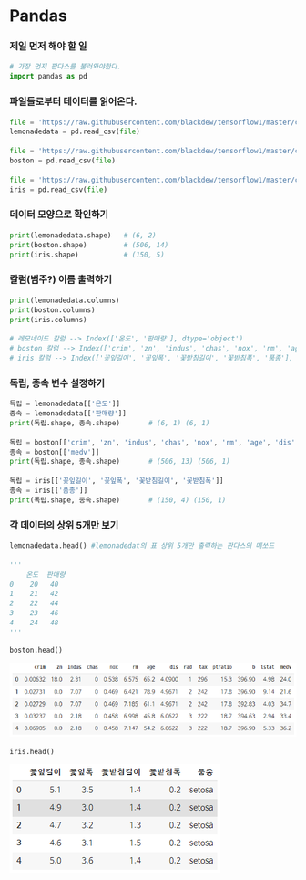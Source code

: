 # Pandas

### 제일 먼저 해야 할 일

```python
# 가장 먼저 판다스를 불러와야한다.
import pandas as pd
```



### 파일들로부터 데이터를 읽어온다.

```python
file = 'https://raw.githubusercontent.com/blackdew/tensorflow1/master/csv/lemonade.csv'
lemonadedata = pd.read_csv(file)

file = 'https://raw.githubusercontent.com/blackdew/tensorflow1/master/csv/boston.csv'
boston = pd.read_csv(file)

file = 'https://raw.githubusercontent.com/blackdew/tensorflow1/master/csv/iris.csv'
iris = pd.read_csv(file)
```



### 데이터 모양으로 확인하기

```python
print(lemonadedata.shape)	# (6, 2)
print(boston.shape)			# (506, 14)
print(iris.shape)			# (150, 5)
```



### 칼럼(범주?) 이름 출력하기

```python
print(lemonadedata.columns)
print(boston.columns)
print(iris.columns)

# 레모네이드 칼럼 --> Index(['온도', '판매량'], dtype='object')
# boston 칼럼 --> Index(['crim', 'zn', 'indus', 'chas', 'nox', 'rm', 'age', 'dis', 'rad', 'tax', 'ptratio', 'b', 'lstat', 'medv'], dtype='object')
# iris 칼럼 --> Index(['꽃잎길이', '꽃잎폭', '꽃받침길이', '꽃받침폭', '품종'], dtype='object')

```



### 독립, 종속 변수 설정하기

```python
독립 = lemonadedata[['온도']]
종속 = lemonadedata[['판매량']]
print(독립.shape, 종속.shape)		# (6, 1) (6, 1)

독립 = boston[['crim', 'zn', 'indus', 'chas', 'nox', 'rm', 'age', 'dis', 'rad', 'tax', 'ptratio', 'b', 'lstat']]
종속 = boston[['medv']]
print(독립.shape, 종속.shape)		# (506, 13) (506, 1)

독립 = iris[['꽃잎길이', '꽃잎폭', '꽃받침길이', '꽃받침폭']]
종속 = iris[['품종']]
print(독립.shape, 종속.shape)		# (150, 4) (150, 1)
```



### 각 데이터의 상위 5개만 보기

```python
lemonadedata.head() #lemonadedat의 표 상위 5개만 출력하는 판다스의 메쏘드

'''
	온도	판매량
0	 20	  40
1	 21	  42
2	 22	  44
3	 23	  46
4	 24	  48
'''
```



```python
boston.head()
```

![image-20210104092547198](md-images/image-20210104092547198.png)



```python
iris.head()
```

![image-20210104092720503](md-images/image-20210104092720503.png)

